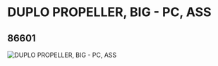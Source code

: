 # DUPLO PROPELLER, BIG - PC, ASS
## 86601
![DUPLO PROPELLER, BIG - PC, ASS](https://lc-www-live-s.legocdn.com/media/bricks/5/2/4543125.jpg)